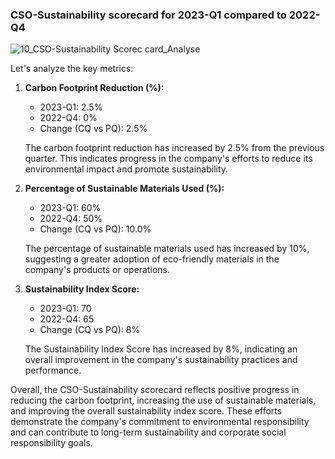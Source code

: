 ### CSO-Sustainability scorecard for 2023-Q1 compared to 2022-Q4


![10_CSO-Sustainability Scorec card_Analyse](https://github.com/Dillipmeher/E-commerce_Fashion_Project--Excel-_Scorecard/assets/143451788/cacada59-24c0-4211-9a3a-e83386242d3b)


Let's analyze the key metrics:



1. **Carbon Footprint Reduction (%):**
   - 2023-Q1: 2.5%
   - 2022-Q4: 0%
   - Change (CQ vs PQ): 2.5%

   The carbon footprint reduction has increased by 2.5% from the previous quarter. This indicates progress in the company's efforts to reduce its environmental impact and promote sustainability.

2. **Percentage of Sustainable Materials Used (%):**
   - 2023-Q1: 60%
   - 2022-Q4: 50%
   - Change (CQ vs PQ): 10.0%

   The percentage of sustainable materials used has increased by 10%, suggesting a greater adoption of eco-friendly materials in the company's products or operations.

3. **Sustainability Index Score:**
   - 2023-Q1: 70
   - 2022-Q4: 65
   - Change (CQ vs PQ): 8%

   The Sustainability Index Score has increased by 8%, indicating an overall improvement in the company's sustainability practices and performance.

Overall, the CSO-Sustainability scorecard reflects positive progress in reducing the carbon footprint, increasing the use of sustainable materials, and improving the overall sustainability index score. These efforts demonstrate the company's commitment to environmental responsibility and can contribute to long-term sustainability and corporate social responsibility goals.
